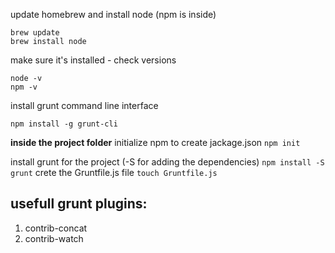 update homebrew and install node (npm is inside)
```
brew update
brew install node
```

make sure it's installed - check versions
```
node -v
npm -v
```

install grunt command line interface
```
npm install -g grunt-cli
```

**inside the project folder**
initialize npm to create jackage.json
``npm init``

install grunt for the project (-S for adding the dependencies)
``npm install -S grunt``
crete the Gruntfile.js file
``touch Gruntfile.js``


## usefull grunt plugins:
1. contrib-concat
2. contrib-watch


